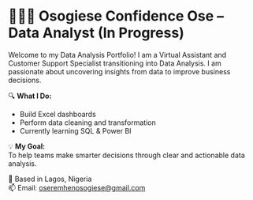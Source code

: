 # 👩🏽‍💻 Osogiese Confidence Ose – Data Analyst (In Progress)

Welcome to my Data Analysis Portfolio! I am a Virtual Assistant and Customer Support Specialist transitioning into Data Analysis. I am passionate about uncovering insights from data to improve business decisions.

🔍 **What I Do:**
- Build Excel dashboards
- Perform data cleaning and transformation
- Currently learning SQL & Power BI

💡 **My Goal:**  
To help teams make smarter decisions through clear and actionable data analysis.

📍 Based in Lagos, Nigeria  
📫 Email: oseremhenosogiese@gmail.com
